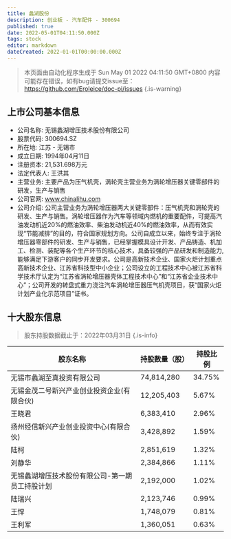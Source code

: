 ```yaml
---
title: 蠡湖股份
description: 创业板 - 汽车配件 - 300694
published: true
date: 2022-05-01T04:11:50.000Z
tags: stock
editor: markdown
dateCreated: 2022-01-01T00:00:00.000Z
---
```


> 本页面由自动化程序生成于 Sun May 01 2022 04:11:50 GMT+0800
> 内容可能存在错误，如有bug请提交issue至：https://github.com/Eroleice/doc-pi/issues
{.is-warning}

## 上市公司基本信息
- 公司名称: 无锡蠡湖增压技术股份有限公司
- 股票代码: 300694.SZ
- 所在地: 江苏 - 无锡市
- 成立日期: 1994年04月11日
- 注册资本: 21,531.698万元
- 法定代表人: 王洪其
- 主营业务: 主要产品为压气机壳，涡轮壳主营业务为涡轮增压器关键零部件的研发，生产与销售
- 公司官网: www.chinalihu.com
- 公司介绍: 公司主营业务为涡轮增压器两大关键零部件：压气机壳和涡轮壳的研发、生产与销售。涡轮增压器作为汽车等领域内燃机的重要配件，可提高汽油发动机近20%的燃油效率、柴油发动机近40%的燃油效率，从而有效实现“节能减排”的目的，符合国家规划方向。公司自成立以来，始终专注于涡轮增压器零部件的研发、生产与销售，已经掌握模具设计开发、产品铸造、机加工、检测、装配等各个生产环节的核心技术，具备较强的产品研发和制造能力,能够满足下游客户的同步开发要求。公司是高新技术企业、国家火炬计划重点高新技术企业、江苏省科技型中小企业；公司设立的工程技术中心被江苏省科学技术厅认定为“江苏省涡轮增压器壳体工程技术中心”和“江苏省企业技术中心”；公司开发的转盘式重力浇注汽车涡轮增压器压气机壳项目，获“国家火炬计划产业化示范项目”证书。


## 十大股东信息
> 股东持股数据截止于：2022年03月31日
{.is-info}

| 股东名称 | 持股数量（股） | 持股比例 |
| --- | --- | --- |
| 无锡市蠡湖至真投资有限公司 | 74,814,280 | 34.75% |
| 无锡金茂二号新兴产业创业投资企业(有限合伙) | 12,205,403 | 5.67% |
| 王晓君 | 6,383,410 | 2.96% |
| 扬州经信新兴产业创业投资中心(有限合伙) | 3,428,892 | 1.59% |
| 陆柯 | 2,851,619 | 1.32% |
| 刘静华 | 2,384,866 | 1.11% |
| 无锡蠡湖增压技术股份有限公司-第一期员工持股计划 | 2,192,000 | 1.02% |
| 陆瑞兴 | 2,123,746 | 0.99% |
| 王悍 | 1,748,079 | 0.81% |
| 王利军 | 1,360,051 | 0.63% |




